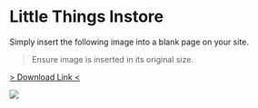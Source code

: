 # Little Things Instore

Simply insert the following image into a blank page on your site. 

> Ensure image is inserted in its original size.

<a href="/img/landing_pages/Little_things_instore.png" download="little_things_instore"> > Download Link < </a>

![](/img/landing_pages/Little_things_instore.png)
